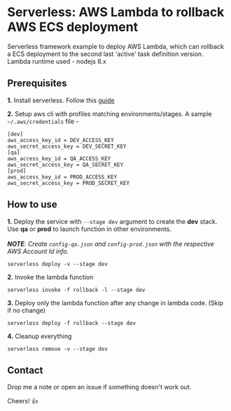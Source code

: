# Serverless: AWS Lambda to rollback AWS ECS deployment

Serverless framework example to deploy AWS Lambda, which can rollback a ECS deployment to the second last 'active' task definition version. Lambda runtime used - nodejs 8.x

## Prerequisites
   **1.** Install serverless. Follow this [guide](https://serverless.com/framework/docs/providers/aws/guide/installation/)
   
   **2.** Setup aws cli with profiles matching environments/stages. A sample `~/.aws/credentials` file - 
   
   ```
   [dev]
   aws_access_key_id = DEV_ACCESS_KEY
   aws_secret_access_key = DEV_SECRET_KEY
   [qa]
   aws_access_key_id = QA_ACCESS_KEY
   aws_secret_access_key = QA_SECRET_KEY
   [prod]
   aws_access_key_id = PROD_ACCESS_KEY
   aws_secret_access_key = PROD_SECRET_KEY
   ```

## How to use

  **1.** Deploy the service with `--stage dev` argument to create the **dev** stack. Use **qa** or **prod** to launch function in other environments. <br><br>
  ***NOTE**: Create `config-qa.json` and `config-prod.json` with the respective AWS Account Id info.*

  ```
  serverless deploy -v --stage dev
  ```

  **2.** Invoke the lambda function
  ```
  serverless invoke -f rollback -l --stage dev
  ```

  **3.** Deploy only the lambda function after any change in lambda code. (Skip if no change)
  ```
  serverless deploy -f rollback --stage dev
  ```

  **4.** Cleanup everything
  ```
  serverless remove -v --stage dev
  ```

## Contact

Drop me a note or open an issue if something doesn't work out.

Cheers! :thumbsup:

